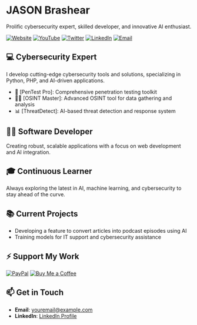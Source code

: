 # JASON Brashear

Prolific cybersecurity expert, skilled developer, and innovative AI enthusiast.

[![Website](https://img.shields.io/badge/Website-YourWebsite-blue)](https://titaniumcomputing.com)
[![YouTube](https://img.shields.io/badge/YouTube-ChannelName-red)](https://youtube.com/@titaniumcomputing)
[![Twitter](https://img.shields.io/badge/Twitter-Handle-blue)](https://x.com/JasonBrashearTX)
[![LinkedIn](https://img.shields.io/badge/LinkedIn-Profile-blue)](https://www.linkedin.com/in/jasonbrashear/)
[![Email](https://img.shields.io/badge/Email-Contact-red)](mailto:jason@titaniumcomputing.com)

## 💻 Cybersecurity Expert
I develop cutting-edge cybersecurity tools and solutions, specializing in Python, PHP, and AI-driven applications.

- 🔐 [PenTest Pro]: Comprehensive penetration testing toolkit
- 🕵️‍♂️ [OSINT Master]: Advanced OSINT tool for data gathering and analysis
- 📊 [ThreatDetect]: AI-based threat detection and response system

## 👨‍💻 Software Developer
Creating robust, scalable applications with a focus on web development and AI integration.

## 🎓 Continuous Learner
Always exploring the latest in AI, machine learning, and cybersecurity to stay ahead of the curve.

## 📚 Current Projects
- Developing a feature to convert articles into podcast episodes using AI
- Training models for IT support and cybersecurity assistance

## ⚡ Support My Work
[![PayPal](https://img.shields.io/badge/PayPal-Donate-blue)](https://www.paypal.com/paypalme/semsbot)
[![Buy Me a Coffee](https://img.shields.io/badge/Buy_Me_a_Coffee-Support-orange)](https://buymeacoffee.com/yourlink)

## 📫 Get in Touch
- **Email**: [youremail@example.com](mailto:jason@titaniumcomputing.com)
- **LinkedIn**: [LinkedIn Profile](https://www.linkedin.com/in/jasonbrashear/)
